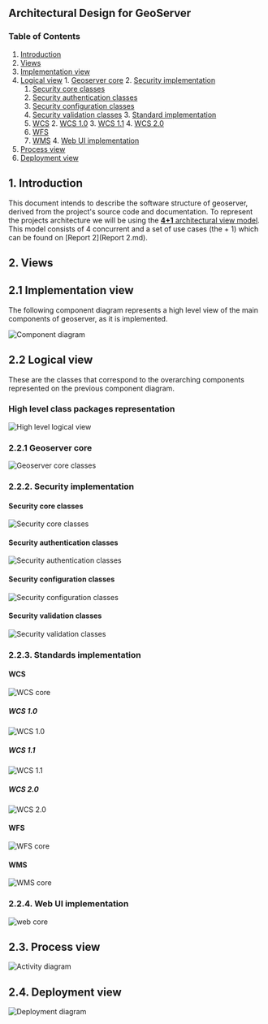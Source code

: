 ## Architectural Design for GeoServer

### Table of Contents
1. [Introduction](#intro)
2. [Views](#views)    
  1. [Implementation view](#implementation)
  2. [Logical view](#logical)
    1. [Geoserver core](#geo_core)
    2. [Security implementation](#security)
        1. [Security core classes](#sec_core)
        2. [Security authentication classes](#sec_auth)
        3. [Security configuration classes](#sec_config)
        4. [Security validation classes](#sec_valid)
    3. [Standard implementation](#standard)
        1. [WCS](#wcs)
            2. [WCS 1.0](#wcs_1_0)
            3. [WCS 1.1](#wcs_1_1)
            4. [WCS 2.0](#wcs_2_0)
        2. [WFS](#wfs)
        3. [WMS](#wms)
    4. [Web UI implementation](#web)
  3. [Process view](#process)
  4. [Deployment view](#deployment)

## <a name="intro"></a> 1. Introduction

This document intends to describe the software structure of geoserver, derived from the project's source code and documentation.
To represent the projects architecture we will be using the [__4+1__ architectural view model](https://en.wikipedia.org/wiki/4%2B1_architectural_view_model). This model consists of 4 concurrent and a set of use cases (the + 1) which can be found on [Report 2](Report 2.md).

## <a name="views"></a> 2. Views

## <a name="implementation"></a> 2.1 Implementation view
The following component diagram represents a high level view of the main components of geoserver, as it is implemented.

![Component diagram](img/implementation_view/component_diagram.png)

## <a name="logical"></a> 2.2 Logical view
These are the classes that correspond to the overarching components represented on the previous component diagram.


### High level class packages representation
![High level logical view](img/logical_view/logical_view_high_level.png)

### <a name="geo_core"></a> 2.2.1 Geoserver core
![Geoserver core classes](img/logical_view/core_detail.png)

### <a name="security"></a> 2.2.2. Security implementation

#### <a name="sec_core"></a> Security core classes
![Security core classes](img/logical_view/security/sec_core_detail.png)
#### <a name="sec_auth"></a> Security authentication classes
![Security authentication classes](img/logical_view/security/sec_auth_detail.png)
#### <a name="sec_config"></a> Security configuration classes
![Security configuration classes](img/logical_view/security/sec_config_detail.png)
#### <a name="sec_valid"></a> Security validation classes
![Security validation classes](img/logical_view/security/sec_valid_detail.png)

### <a name="std_core"></a> 2.2.3. Standards implementation

#### <a name="wcs"></a> WCS
![WCS core](img/logical_view/standards/wcs_detail.png)
##### <a name="wcs_1_0"></a> WCS 1.0
![WCS 1.0](img/logical_view/standards/wcs_1_0_detail.png)
##### <a name="wcs_1_1"></a> WCS 1.1
![WCS 1.1](img/logical_view/standards/wcs_1_1_detail.png)
##### <a name="wcs_2_0"></a> WCS 2.0
![WCS 2.0](img/logical_view/standards/wcs_2_0_detail.png)

#### <a name="wfs"></a> WFS
![WFS core](img/logical_view/standards/wfs_detail.png)

#### <a name="wms"></a> WMS
![WMS core](img/logical_view/standards/wms_detail.png)

### <a name="web"></a> 2.2.4. Web UI implementation
![web core](img/logical_view/web_detail.png)

## <a name="process"></a> 2.3. Process view
![Activity diagram](img/process_view/process_view.png)

## <a name="deployment"></a> 2.4. Deployment view
![Deployment diagram](img/deployment_view/deployment_diagram.png)
